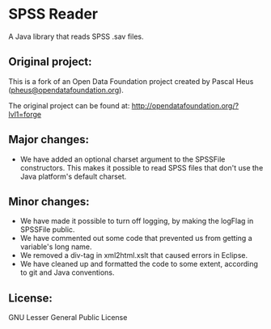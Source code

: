 # SPSS Reader #

A Java library that reads SPSS .sav files.

Original project:
----------------

This is a fork of an Open Data Foundation project created by Pascal Heus (pheus@opendatafoundation.org).

The original project can be found at: http://opendatafoundation.org/?lvl1=forge


Major changes:
-------------

* We have added an optional charset argument to the SPSSFile constructors. This makes it possible to read SPSS files that don't use the Java platform's default charset.


Minor changes:
-------------

* We have made it possible to turn off logging, by making the logFlag in SPSSFile public.
* We have commented out some code that prevented us from getting a variable's long name.
* We removed a div-tag in xml2html.xslt that caused errors in Eclipse.
* We have cleaned up and formatted the code to some extent, according to git and Java conventions.


License:
-------

GNU Lesser General Public License

